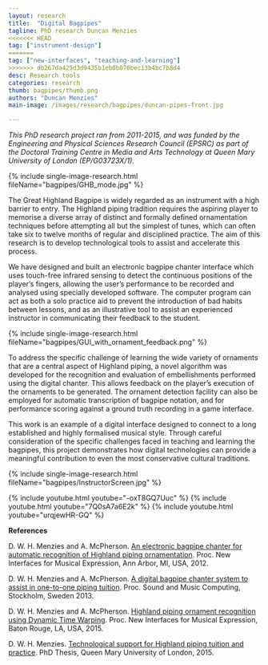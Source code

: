 ```yaml
---
layout: research
title:  "Digital Bagpipes"
tagline: PhD research Duncan Menzies
<<<<<<< HEAD
tag: ["instrument-design"]
=======
tag: ["new-interfaces", "teaching-and-learning"]
>>>>>>> db267da425d3d9435b1eb0b070bec13b4bc7b8d4
desc: Research tools
categories: research
thumb: bagpipes/thumb.png
authors: "Duncan Menzies"
main-image: /images/research/bagpipes/duncan-pipes-front.jpg

---
```


*This PhD research project ran from 2011-2015, and was funded by the Engineering and Physical Sciences Research Council (EPSRC) as part of the Doctoral Training Centre in Media and Arts Technology at Queen Mary University of London (EP/G03723X/1).*

{% include single-image-research.html fileName="bagpipes/GHB_mode.jpg" %}

The Great Highland Bagpipe is widely regarded as an instrument with a high barrier to entry. The Highland piping tradition requires the aspiring player to memorise a diverse array of distinct and formally defined ornamentation techniques before attempting all but the simplest of tunes, which can often take six to twelve months of regular and disciplined practice. The aim of this research is to develop technological tools to assist and accelerate this process.

We have designed and built an electronic bagpipe chanter interface which uses touch-free infrared sensing to detect the continuous positions of the player’s fingers, allowing the user’s performance to be recorded and analysed using specially developed software. The computer program can act as both a solo practice aid to prevent the introduction of bad habits between lessons, and as an illustrative tool to assist an experienced instructor in communicating their feedback to the student.

{% include single-image-research.html fileName="bagpipes/GUI_with_ornament_feedback.png" %}

To address the specific challenge of learning the wide variety of ornaments that are a central aspect of Highland piping, a novel algorithm was developed for the recognition and evaluation of embellishments performed using the digital chanter. This allows feedback on the player’s execution of the ornaments to be generated. The ornament detection facility can also be employed for automatic transcription of bagpipe notation, and for performance scoring against a ground truth recording in a game interface.

This work is an example of a digital interface designed to connect to a long established and highly formalised musical style. Through careful consideration of the specific challenges faced in teaching and learning the bagpipes, this project demonstrates how digital technologies can provide a meaningful contribution to even the most conservative cultural traditions.

{% include single-image-research.html fileName="bagpipes/InstructorScreen.jpg" %}

{% include youtube.html youtube="-oxT8GQ7Uuc" %}
{% include youtube.html youtube="7Q0sA7a6E2k" %}
{% include youtube.html youtube="urqjewHR-GQ" %}

**References**

D. W. H. Menzies and A. McPherson. [An electronic bagpipe chanter for automatic recognition of Highland piping ornamentation](http://www.eecs.umich.edu/nime2012/Proceedings/papers/200_Final_Manuscript.pdf). Proc. New Interfaces for Musical Expression, Ann Arbor, MI, USA, 2012.

D. W. H. Menzies and A. McPherson. [A digital bagpipe chanter system to assist in one-to-one piping tuition](http://www.eecs.qmul.ac.uk/~andrewm/smc2013_menzies.pdf). Proc. Sound and Music Computing, Stockholm, Sweden 2013.

D. W. H. Menzies and A. McPherson. [Highland piping ornament recognition using Dynamic Time Warping](http://www.nime.org/proceedings/2015/nime2015_208.pdf). Proc. New Interfaces for Musical Expression, Baton Rouge, LA, USA, 2015.

D. W. H. Menzies. [Technological support for Highland piping tuition and practice](http://www.eecs.qmul.ac.uk/~andrewm/menzies_thesis.pdf). PhD Thesis, Queen Mary University of London, 2015.